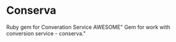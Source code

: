 # Conserva
Ruby gem for Converation Service AWESOME"
Gem for work with conversion service - conserva."
